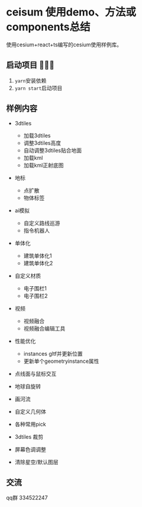 # ceisum 使用demo、方法或components总结

使用cesium+react+ts编写的cesium使用样例库。


## 启动项目 👾👾👾
1. ``yarn``安装依赖
2. ``yarn start``启动项目


## 样例内容 
- 3dtiles 
    - 加载3dtiles
    - 调整3dtiles高度
    - 自动调整3dtiles贴合地面
    - 加载kml
    - 加载kml正射底图

- 地标 
    - 点扩散
    - 物体标签
- ai模拟 
    - 自定义路线巡游
    - 指令机器人
- 单体化 
    - 建筑单体化1
    - 建筑单体化2
- 自定义材质 
    - 电子围栏1
    - 电子围栏2
- 视频 
    - 视频融合
    - 视频融合编辑工具
- 性能优化 
    - instances gltf并更新位置
    - 更新单个geometryinstance属性
- 点线面与鼠标交互
- 地球自旋转
- 画河流
- 自定义几何体
- 各种常用pick
- 3dtiles 裁剪
- 屏幕色调调整
- 清除星空/默认图层

## 交流 
qq群 334522247

